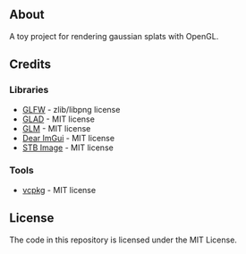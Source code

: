 ## About

A toy project for rendering gaussian splats with OpenGL.

## Credits

### Libraries

- [GLFW](https://www.glfw.org/)  - zlib/libpng license
- [GLAD](https://github.com/Dav1dde/glad) - MIT license
- [GLM](https://github.com/g-truc/glm) - MIT license
- [Dear ImGui](https://github.com/ocornut/imgui) - MIT license
- [STB Image](https://github.com/nothings/stb) - MIT license

### Tools

- [vcpkg](https://github.com/microsoft/vcpkg) - MIT license

## License

The code in this repository is licensed under the MIT License.